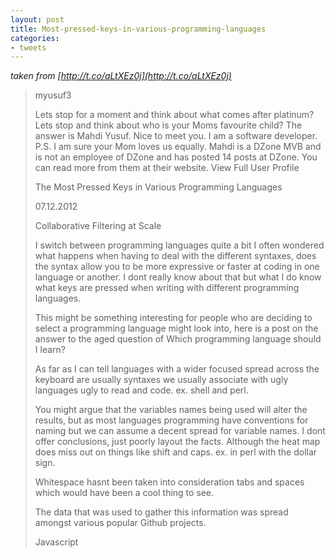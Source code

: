 ```yaml
---
layout: post
title: Most-pressed-keys-in-various-programming-languages
categories:
- tweets
---
```

*taken from [http://t.co/aLtXEz0j](http://t.co/aLtXEz0j)*
>myusuf3
>
>Lets stop for a moment and think about what comes after platinum? Lets stop and think about who is your Moms favourite child? The answer is Mahdi Yusuf. Nice to meet you. I am a software developer.  P.S. I am sure your Mom loves us equally.  Mahdi is a DZone MVB and is not an employee of DZone and has posted 14 posts at DZone. You can read more from them at their website. View Full User Profile
>
>The Most Pressed Keys in Various Programming Languages
>
>07.12.2012
>
>Collaborative Filtering at Scale
>
>I switch between programming languages quite a bit I often wondered  what happens when having to deal with the different syntaxes, does the  syntax allow you to be more expressive or faster at coding in one  language or another. I dont really know about that but what I do know  what keys are pressed when writing with different programming  languages.
>
>This might be something interesting for people who are deciding to select a programming language might look into, here is a post on the answer to the aged question of Which programming language should I learn?
>
>As far as I can tell languages with a wider focused spread across the keyboard are usually syntaxes we usually associate with ugly languages ugly to read and code. ex. shell and perl.
>
>You might argue that the variables names being used will alter the  results, but as most languages programming have conventions for naming  but we can assume a decent spread for variable names. I dont offer  conclusions, just poorly layout the facts. Although the heat map does  miss out on things like shift and caps. ex. in perl with the dollar sign. 
>
>Whitespace hasnt been taken into consideration tabs and spaces which would have been a cool thing to see.
>
>The data that was used to gather this information was spread amongst various popular Github projects.
>
>Javascript
>
>